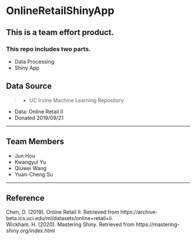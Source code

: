 # OnlineRetailShinyApp
## This is a team effort product. 

### This repo includes two parts.
- Data Processing
- Shiny App


## Data Source
> - UC Irvine Machine Learning Repository
- Data: Online Retail II
- Donated 2019/09/21

***
## Team Members

- Jun Hou
- Kwangyul Yu
- Qiuwei Wang
- Yuan-Cheng Su

***
## Reference
Chen, D. (2019). Online Retail II. Retrieved from https://​archive-beta.ics.uci.edu/ml/datasets/online+retail+ii.​<br>
Wickham. H. (2020). Mastering Shiny. Retrieved from https://​ mastering-shiny.org/index.html​
